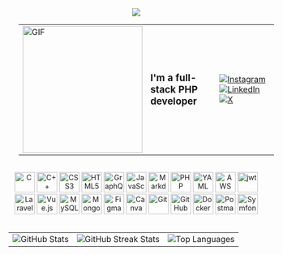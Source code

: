 <p align="center">
<img src="https://raw.githubusercontent.com/trinib/trinib/a5f17399d881c5651a89bfe4a621014b08346cf0/images/marquee.svg">

<div align="center" width="100%">
<table style="width: 100%; margin-left:20px;">
  <tr>
    <td style="width: 50%;">
      <img src="https://media.giphy.com/media/ZVik7pBtu9dNS/giphy.gif?cid=ecf05e474liecrm86ty5pxcu5lz5n4bnwg15uhkywtjj4wkn&ep=v1_gifs_search&rid=giphy.gif&ct=g" width="100%" height="250px" alt="GIF">
    </td>
    <td style="width: 50%;">
      <div style="display: flex; justify-content: space-between; align-items: center; width: 100%;">
        <h3 style="margin: 0;">I'm a full-stack PHP developer</h3>
        <div>
          <a href="https://instagram.com/https://www.instagram.com/m.elaadraoui/"><img src="https://img.shields.io/badge/Instagram-%23E4405F.svg?logo=Instagram&logoColor=white" alt="Instagram"></a>
          <a href="https://linkedin.com/in/https://www.linkedin.com/in/mbarek-elaadraoui/"><img src="https://img.shields.io/badge/LinkedIn-%230077B5.svg?logo=linkedin&logoColor=white" alt="LinkedIn"></a>
          <a href="https://x.com/https://x.com/m_eladraoui"><img src="https://img.shields.io/badge/X-black.svg?logo=X&logoColor=white" alt="X"></a>
        </div>
      </div>
    </td>
  </tr>
</table>
</div>  

<br>

<div align="center" width="100%">
    <img src="https://cdn.jsdelivr.net/gh/devicons/devicon/icons/c/c-original.svg" alt="C" width="40" height="40">
    <img src="https://cdn.jsdelivr.net/gh/devicons/devicon/icons/cplusplus/cplusplus-original.svg" alt="C++" width="40" height="40">
    <img src="https://cdn.jsdelivr.net/gh/devicons/devicon/icons/css3/css3-original.svg" alt="CSS3" width="40" height="40">
    <img src="https://cdn.jsdelivr.net/gh/devicons/devicon/icons/html5/html5-original.svg" alt="HTML5" width="40" height="40">
    <img src="https://cdn.jsdelivr.net/gh/devicons/devicon/icons/graphql/graphql-plain.svg" alt="GraphQL" width="40" height="40">
    <img src="https://cdn.jsdelivr.net/gh/devicons/devicon/icons/javascript/javascript-original.svg" alt="JavaScript" width="40" height="40">
    <img src="https://cdn.jsdelivr.net/gh/devicons/devicon/icons/markdown/markdown-original.svg" alt="Markdown" width="40" height="40">
    <img src="https://cdn.jsdelivr.net/gh/devicons/devicon/icons/php/php-original.svg" alt="PHP" width="40" height="40">
    <img src="https://cdn.jsdelivr.net/gh/devicons/devicon/icons/yaml/yaml-original.svg" alt="YAML" width="40" height="40">
    <img src="https://unpkg.com/aws-icons@2.1.0/icons/architecture-group/AWSCloudlogo.svg" alt="AWS" width="40" height="40">
    <img src="https://seeklogo.com/images/J/json-web-tokens-jwt-io-logo-C003DEC47A-seeklogo.com.png" alt="jwt" width="40" height="40"> 
    <img src="https://www.secret-source.eu/wp-content/uploads/2017/11/Laravel-logo-300x300.jpg" alt="Laravel" width="40" height="40">
    <img src="https://cdn.jsdelivr.net/gh/devicons/devicon/icons/vuejs/vuejs-original.svg" alt="Vue.js" width="40" height="40">
    <img src="https://cdn.jsdelivr.net/gh/devicons/devicon/icons/mysql/mysql-original.svg" alt="MySQL" width="40" height="40">
    <img src="https://cdn.jsdelivr.net/gh/devicons/devicon/icons/mongodb/mongodb-original.svg" alt="MongoDB" width="40" height="40">
    <img src="https://cdn.jsdelivr.net/gh/devicons/devicon/icons/figma/figma-original.svg" alt="Figma" width="40" height="40">
    <img src="https://cdn.jsdelivr.net/gh/devicons/devicon/icons/canva/canva-original.svg" alt="Canva" width="40" height="40">
    <img src="https://cdn.jsdelivr.net/gh/devicons/devicon/icons/git/git-original.svg" alt="Git" width="40" height="40">
    <img src="https://cdn.jsdelivr.net/gh/devicons/devicon/icons/github/github-original.svg" alt="GitHub" width="40" height="40">
    <img src="https://cdn.jsdelivr.net/gh/devicons/devicon/icons/docker/docker-plain-wordmark.svg" alt="Docker" width="40" height="40">
    <img src="https://cdn.jsdelivr.net/gh/devicons/devicon/icons/postman/postman-original.svg" alt="Postman" width="40" height="40">
    <img src="https://logos-download.com/wp-content/uploads/2019/01/Symfony_Logo.png" alt="Symfony" width="40" height="40">
</div>


<br>


<table>
  <tr>
    <td>
      <img src="https://github-readme-stats.vercel.app/api?username=MBAREK0&theme=dark&hide_border=false&include_all_commits=false&count_private=false" alt="GitHub Stats" />
    </td>
    <td>
      <img src="https://github-readme-streak-stats.herokuapp.com/?user=MBAREK0&theme=dark&hide_border=false" alt="GitHub Streak Stats" />
    </td>
    <td>
      <img src="https://github-readme-stats.vercel.app/api/top-langs/?username=MBAREK0&theme=dark&hide_border=false&include_all_commits=false&count_private=false&layout=compact" alt="Top Languages" />
    </td>
  </tr>
</table>



